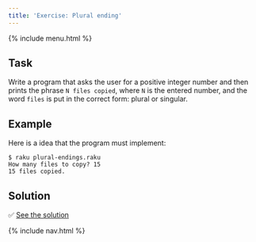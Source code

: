 ```yaml
---
title: 'Exercise: Plural ending'
---
```


{% include menu.html %}

## Task

Write a program that asks the user for a positive integer number and then prints the phrase `N files copied`, where `N` is the entered number, and the word `files` is put in the correct form: plural or singular.

## Example

Here is a idea that the program must implement:

```console
$ raku plural-endings.raku
How many files to copy? 15
15 files copied.
```

## Solution

✅ [See the solution](solution)

{% include nav.html %}
